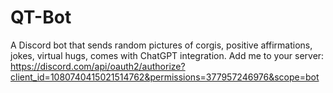 # QT-Bot
A Discord bot that sends random pictures of corgis, positive affirmations, jokes, virtual hugs, comes with ChatGPT integration.
Add me to your server: https://discord.com/api/oauth2/authorize?client_id=1080740415021514762&permissions=377957246976&scope=bot
